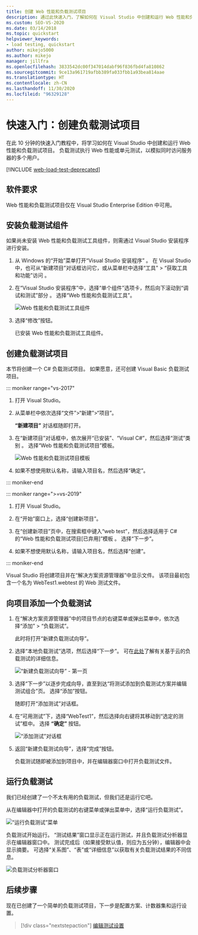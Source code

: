 ```yaml
---
title: 创建 Web 性能和负载测试项目
description: 通过此快速入门，了解如何在 Visual Studio 中创建和运行 Web 性能和负载测试项目。
ms.custom: SEO-VS-2020
ms.date: 03/14/2018
ms.topic: quickstart
helpviewer_keywords:
- load testing, quickstart
author: mikejo5000
ms.author: mikejo
manager: jillfra
ms.openlocfilehash: 3833542dc00f347014dabf96f836fbd4fa810862
ms.sourcegitcommit: 9ce13a961719afbb389fa033fbb1a93bea814aae
ms.translationtype: HT
ms.contentlocale: zh-CN
ms.lasthandoff: 11/30/2020
ms.locfileid: "96329128"
---
```

# <a name="quickstart-create-a-load-test-project"></a>快速入门：创建负载测试项目

在此 10 分钟的快速入门教程中，将学习如何在 Visual Studio 中创建和运行 Web 性能和负载测试项目。 负载测试执行 Web 性能或单元测试，以模拟同时访问服务器的多个用户。

[!INCLUDE [web-load-test-deprecated](includes/web-load-test-deprecated.md)]

## <a name="software-requirements"></a>软件要求

Web 性能和负载测试项目仅在 Visual Studio Enterprise Edition 中可用。

## <a name="install-the-load-testing-component"></a>安装负载测试组件

如果尚未安装 Web 性能和负载测试工具组件，则需通过 Visual Studio 安装程序进行安装。

1. 从 Windows 的“开始”菜单打开“Visual Studio 安装程序” 。 在 Visual Studio 中，也可从“新建项目”对话框访问它，或从菜单栏中选择“工具” > “获取工具和功能”访问 。

1. 在“Visual Studio 安装程序”中，选择“单个组件”选项卡，然后向下滚动到“调试和测试”部分  。 选择“Web 性能和负载测试工具”。

   ![Web 性能和负载测试工具组件](media/web-perf-load-testing-tools-component.png)

1. 选择“修改”按钮。

   已安装 Web 性能和负载测试工具组件。

## <a name="create-a-load-test-project"></a>创建负载测试项目

本节将创建一个 C# 负载测试项目。 如果愿意，还可创建 Visual Basic 负载测试项目。

::: moniker range="vs-2017"

1. 打开 Visual Studio。

2. 从菜单栏中依次选择“文件”>“新建”>“项目”。

   **“新建项目”** 对话框随即打开。

3. 在“新建项目”对话框中，依次展开“已安装”、“Visual C#”，然后选择“测试”类别   。 选择“Web 性能和负载测试项目”模板。

   ![Web 性能和负载测试项目模板](media/web-perf-load-test-project-template.png)

4. 如果不想使用默认名称，请输入项目名，然后选择“确定”。

::: moniker-end

::: moniker range=">=vs-2019"

1. 打开 Visual Studio。

2. 在“开始”窗口上，选择“创建新项目”。

3. 在“创建新项目”页中，在搜索框中键入“web test”，然后选择适用于 C# 的“Web 性能和负载测试项目\[已弃用]”模板  。 选择“下一步”。

4. 如果不想使用默认名称，请输入项目名，然后选择“创建”。

::: moniker-end

   Visual Studio 将创建项目并在“解决方案资源管理器”中显示文件。 该项目最初包含一个名为 WebTest1.webtest 的 Web 测试文件。

## <a name="add-a-load-test-to-the-project"></a>向项目添加一个负载测试

1. 在“解决方案资源管理器”中的项目节点的右键菜单或弹出菜单中，依次选择“添加” > “负载测试”。

   此时将打开“新建负载测试向导”。

1. 选择“本地负载测试”选项，然后选择“下一步”。 可在[此处](/azure/devops/test/load-test/get-started-simple-cloud-load-test?view=vsts&preserve-view=true)了解有关基于云的负载测试的详细信息。

   ![“新建负载测试向导” - 第一页](media/load-test-wizard-page-1.png)

1. 选择“下一步”以逐步完成向导，直至到达“将测试添加到负载测试方案并编辑测试组合”页。 选择“添加”按钮。

   随即打开“添加测试”对话框。

1. 在“可用测试”下，选择“WebTest1”，然后选择向右键将其移动到“选定的测试”框中。 选择 **“确定”** 按钮。

   ![“添加测试”对话框](media/add-tests-dialog-box.png)

1. 返回“新建负载测试向导”，选择“完成”按钮。

   负载测试随即被添加到项目中，并在编辑器窗口中打开负载测试文件。

## <a name="run-the-load-test"></a>运行负载测试

我们已经创建了一个不太有用的负载测试，但我们还是运行它吧。

从在编辑器中打开的负载测试的右键菜单或弹出菜单中，选择“运行负载测试”。

![“运行负载测试”菜单](media/run-load-test.png)

负载测试开始运行。 “测试结果”窗口显示正在运行测试，并且负载测试分析器显示在编辑器窗口中。 测试完成后（如果接受默认值，则应为五分钟），编辑器中会显示摘要。 可选择“关系图”、“表”或“详细信息”以获取有关负载测试结果的不同信息。

![负载测试分析器窗口](media/load-test-analyzer.png)

## <a name="next-steps"></a>后续步骤

现在已创建了一个简单的负载测试项目，下一步是配置方案、计数器集和运行设置。

> [!div class="nextstepaction"]
> [编辑测试设置](edit-load-tests.md)
